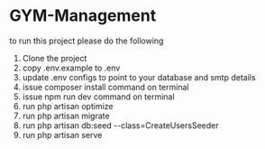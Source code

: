 # GYM-Management

to run this project please do the following
1. Clone the project
2. copy .env.example to .env
3. update .env configs to point to your database and smtp details
4. issue composer install command on terminal
5. issue npm run dev command on terminal
6. run php artisan optimize
7. run php artisan migrate
8. run php artisan db:seed --class=CreateUsersSeeder
9. run php artisan serve
